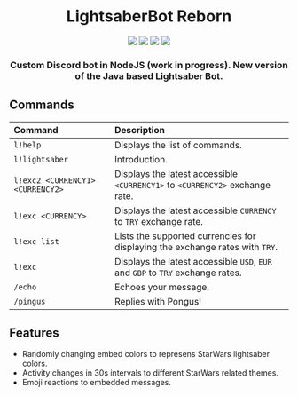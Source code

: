 <div align="center">
<h1>LightsaberBot Reborn</h1>

<img src="https://img.shields.io/github/v/tag/can-aslan/LightsaberBot-Reborn?color=l&label=version">
<img src="https://img.shields.io/github/issues/can-aslan/LightsaberBot-Reborn?label=known%20issues">
<img src="https://img.shields.io/github/commit-activity/w/can-aslan/LightsaberBot-Reborn">
<img src="https://img.shields.io/github/license/can-aslan/LightsaberBot-Reborn">
  
### Custom Discord bot in NodeJS (work in progress). New version of the Java based Lightsaber Bot.
</div>

## Commands
| Command | Description |
| :--- | :--- |
| `l!help` | Displays the list of commands. |
| `l!lightsaber` | Introduction. |
| `l!exc2 <CURRENCY1> <CURRENCY2>` | Displays the latest accessible `<CURRENCY1>` to `<CURRENCY2>` exchange rate. |
| `l!exc <CURRENCY>` | Displays the latest accessible `CURRENCY` to `TRY` exchange rate. |
| `l!exc list` | Lists the supported currencies for displaying the exchange rates with `TRY`. |
| `l!exc` | Displays the latest accessible `USD`, `EUR` and `GBP` to `TRY` exchange rates. |
| `/echo` | Echoes your message. |
| `/pingus` | Replies with Pongus! |

## Features
+ Randomly changing embed colors to represens StarWars lightsaber colors.
+ Activity changes in 30s intervals to different StarWars related themes.
+ Emoji reactions to embedded messages.


